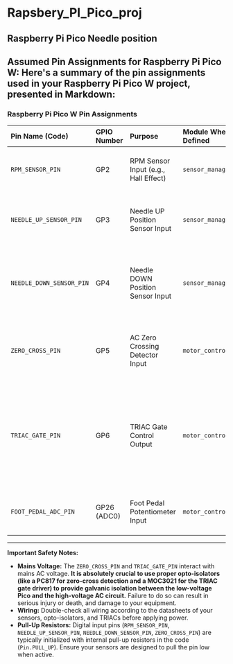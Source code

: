 # Rapsbery_PI_Pico_proj

## Raspberry Pi Pico Needle position

Assumed Pin Assignments for Raspberry Pi Pico W:
Here's a summary of the pin assignments used in your Raspberry Pi Pico W project, presented in Markdown:
---

### Raspberry Pi Pico W Pin Assignments

| Pin Name (Code)        | GPIO Number | Purpose                                       | Module Where Defined | Notes                                                    |
| :--------------------- | :---------- | :-------------------------------------------- | :------------------- | :------------------------------------------------------- |
| `RPM_SENSOR_PIN`       | GP2         | RPM Sensor Input (e.g., Hall Effect)          | `sensor_manager.py`  | Connect your RPM sensor output here.                     |
| `NEEDLE_UP_SENSOR_PIN` | GP3         | Needle UP Position Sensor Input               | `sensor_manager.py`  | Used for detecting the needle's top position.            |
| `NEEDLE_DOWN_SENSOR_PIN`| GP4        | Needle DOWN Position Sensor Input             | `sensor_manager.py`  | Used for detecting the needle's bottom position and stopping. |
| `ZERO_CROSS_PIN`       | GP5         | AC Zero Crossing Detector Input               | `motor_control.py`   | **CRITICAL SAFETY:** Must be opto-isolated from mains AC! |
| `TRIAC_GATE_PIN`       | GP6         | TRIAC Gate Control Output                     | `motor_control.py`   | **CRITICAL SAFETY:** Controls the motor; must use an opto-TRIAC driver (e.g., MOC3021) for isolation! |
| `FOOT_PEDAL_ADC_PIN`   | GP26 (ADC0) | Foot Pedal Potentiometer Input                | `motor_control.py`   | Analog input for reading pedal position.                 |

---

**Important Safety Notes:**

* **Mains Voltage:** The `ZERO_CROSS_PIN` and `TRIAC_GATE_PIN` interact with mains AC voltage. **It is absolutely crucial to use proper opto-isolators (like a PC817 for zero-cross detection and a MOC3021 for the TRIAC gate driver) to provide galvanic isolation between the low-voltage Pico and the high-voltage AC circuit.** Failure to do so can result in serious injury or death, and damage to your equipment.
* **Wiring:** Double-check all wiring according to the datasheets of your sensors, opto-isolators, and TRIACs before applying power.
* **Pull-Up Resistors:** Digital input pins (`RPM_SENSOR_PIN`, `NEEDLE_UP_SENSOR_PIN`, `NEEDLE_DOWN_SENSOR_PIN`, `ZERO_CROSS_PIN`) are typically initialized with internal pull-up resistors in the code (`Pin.PULL_UP`). Ensure your sensors are designed to pull the pin low when active.